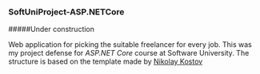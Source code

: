 ### SoftUniProject-ASP.NETCore
#####Under construction

Web application for picking the suitable freelancer for every job. This was my project defense for *ASP.NET Core* course at Software University. The structure is based on the template made by [Nikolay Kostov](https://github.com/NikolayIT)

